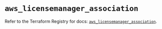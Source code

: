# `aws_licensemanager_association`

Refer to the Terraform Registry for docs: [`aws_licensemanager_association`](https://registry.terraform.io/providers/hashicorp/aws/6.10.0/docs/resources/licensemanager_association).
